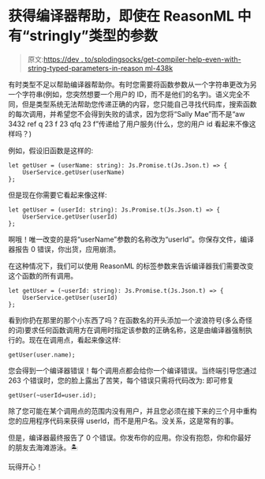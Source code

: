 # 获得编译器帮助，即使在 ReasonML 中有“stringly”类型的参数

> 原文:[https://dev . to/splodingsocks/get-compiler-help-even-with-string-typed-parameters-in-reason ml-438k](https://dev.to/splodingsocks/get-compiler-help-even-with-stringly-typed-parameters-in-reasonml-438k)

有时类型不足以帮助编译器帮助你。有时您需要将函数参数从一个字符串更改为另一个字符串(例如，您突然想要一个用户的 ID，而不是他们的名字)。语义完全不同，但是类型系统无法帮助您传递正确的内容，您只能自己寻找代码库，搜索函数的每次调用，并希望您不会得到失败的请求，因为您将“Sally Mae”而不是“aw 3432 ref q 23 f 23 qfq 23 f”传递给了用户服务(什么，您的用户 id 看起来不像这样吗？)

例如，假设旧函数是这样的:

```
let getUser = (userName: string): Js.Promise.t(Js.Json.t) => {
    UserService.getUser(userName)   
}; 
```

但是现在你需要它看起来像这样:

```
let getUser = (userId: string): Js.Promise.t(Js.Json.t) => {
    UserService.getUser(userId) 
}; 
```

啊哦！唯一改变的是将“userName”参数的名称改为“userId”。你保存文件，编译器报告 0 错误，你出货，应用崩溃。

在这种情况下，我们可以使用 ReasonML 的标签参数来告诉编译器我们需要改变这个函数的所有调用。

```
let getUser = (~userId: string): Js.Promise.t(Js.Json.t) => {
    UserService.getUser(userId) 
}; 
```

看到你扔在那里的那个小东西了吗？在函数名的开头添加一个波浪符号(多么奇怪的词)要求任何函数调用方在调用时指定该参数的正确名称，这是由编译器强制执行的。现在在调用点，看起来像这样:

```
getUser(user.name); 
```

您会得到一个编译器错误！每个调用点都会给你一个编译错误。当终端引导您通过 263 个错误时，您的脸上露出了苦笑，每个错误只需将代码改为:
即可修复

```
getUser(~userId=user.id); 
```

除了您可能在某个调用点的范围内没有用户，并且您必须在接下来的三个月中重构您的应用程序代码来获得 userId，而不是用户名。没关系，这是常有的事。

但是，编译器最终报告了 0 个错误。你发布你的应用。你没有抱怨，你和你最好的朋友去海滩游泳。🏝

玩得开心！